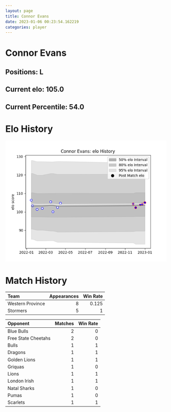 ```yaml
---  
layout: page  
title: Connor Evans  
date: 2023-01-06 00:23:54.162219  
categories: player  
---
```

# Connor Evans

## Positions: L

## Current elo: 105.0

## Current Percentile: 54.0

# Elo History


![elo history](history_ConnorEvans.png)
# Match History


| Team             |   Appearances |   Win Rate |
|:-----------------|--------------:|-----------:|
| Western Province |             8 |      0.125 |
| Stormers         |             5 |      1     |

| Opponent            |   Matches |   Win Rate |
|:--------------------|----------:|-----------:|
| Blue Bulls          |         2 |          0 |
| Free State Cheetahs |         2 |          0 |
| Bulls               |         1 |          1 |
| Dragons             |         1 |          1 |
| Golden Lions        |         1 |          1 |
| Griquas             |         1 |          0 |
| Lions               |         1 |          1 |
| London Irish        |         1 |          1 |
| Natal Sharks        |         1 |          0 |
| Pumas               |         1 |          0 |
| Scarlets            |         1 |          1 |